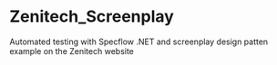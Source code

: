 # Zenitech_Screenplay
Automated testing with Specflow .NET and screenplay design patten example on the Zenitech website
